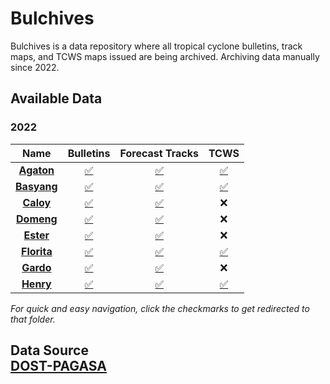 # Bulchives
Bulchives is a data repository where all tropical cyclone bulletins, track maps, and TCWS maps issued are being archived. Archiving data manually since 2022.

## Available Data
### 2022
| **Name** | **Bulletins** | **Forecast Tracks** | **TCWS** |
|:--------:|:-------------:|:-------------------:|:--------:|
|  **[Agaton](/2022/Agaton)**  |       [✅](/2022/Agaton/Bulletins)       |          [✅](/2022/Agaton/Tracks)          |     [✅](/2022/Agaton/TCWS)    |
|  **[Basyang](/2022/Basyang)** |       [✅](/2022/Basyang/Bulletins)       |          [✅](/2022/Basyang/Tracks)          |     [✅](/2022/Agaton/TCWS)    |
|   **[Caloy](/2022/Caloy)**  |       [✅](/2022/Caloy/Bulletins)       |          [✅](/2022/Caloy/Tracks)          |     ❌    |
|  **[Domeng](/2022/Domeng)**  |       [✅](/2022/Domeng/Bulletins)       |          [✅](/2022/Domeng/Tracks)          |     ❌    |
|  **[Ester](/2022/Ester)**  |       [✅](/2022/Ester/Bulletins)       |          [✅](/2022/Ester/Tracks)          |     ❌    |
|  **[Florita](/2022/Florita)**  |       [✅](/2022/Florita/Bulletins)       |          [✅](/2022/Florita/Tracks)          |     [✅](/2022/Florita/TCWS)    |
|  **[Gardo](/2022/Gardo)**  |       [✅](/2022/Gardo/Bulletins)       |          [✅](/2022/Gardo/Tracks)          |     ❌    |
|  **[Henry](/2022/Florita)**  |       [✅](/2022/Henry/Bulletins)       |          [✅](/2022/Henry/Tracks)          |     [✅](/2022/Henry/TCWS)    |

*For quick and easy navigation, click the checkmarks to get redirected to that folder.*

## Data Source<br>[DOST-PAGASA](https://www.pagasa.dost.gov.ph/)
